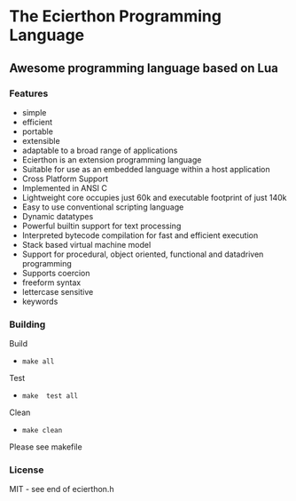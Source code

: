 # The Ecierthon Programming Language

## Awesome programming language based on Lua

### Features
- simple
- efficient
- portable
- extensible
- adaptable to a broad range of applications
- Ecierthon is an extension programming language
- Suitable for use as an embedded language within a host application
- Cross Platform Support
- Implemented in ANSI C
- Lightweight core occupies just 60k and executable footprint of just 140k
- Easy to use conventional scripting language
- Dynamic datatypes
- Powerful builtin support for text processing
- Interpreted bytecode compilation for fast and efficient execution
- Stack based virtual machine model
- Support for procedural, object oriented, functional and datadriven programming
- Supports coercion
- freeform syntax
- lettercase sensitive
- keywords

### Building
Build
- `make all`

Test
- `make  test all`

Clean
- `make clean`

Please see makefile
### License
MIT - see end of ecierthon.h


